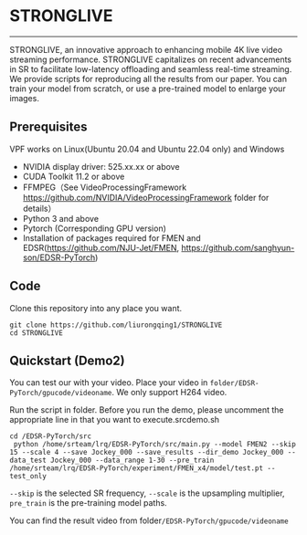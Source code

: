 # STRONGLIVE

----------

STRONGLIVE, an innovative approach to enhancing mobile 4K live video streaming performance. STRONGLIVE capitalizes on recent advancements in SR to facilitate low-latency offloading and seamless real-time streaming. 
We provide scripts for reproducing all the results from our paper. You can train your model from scratch, or use a pre-trained model to enlarge your images.


## Prerequisites ##

VPF works on Linux(Ubuntu 20.04 and Ubuntu 22.04 only) and Windows  
- NVIDIA display driver: 525.xx.xx or above  
- CUDA Toolkit 11.2 or above  
- FFMPEG（See VideoProcessingFramework https://github.com/NVIDIA/VideoProcessingFramework folder for details）  
- Python 3 and above  
- Pytorch (Corresponding GPU version)  
- Installation of packages required for FMEN and EDSR(https://github.com/NJU-Jet/FMEN, https://github.com/sanghyun-son/EDSR-PyTorch)


## Code ##

Clone this repository into any place you want.  

`git clone https://github.com/liurongqing1/STRONGLIVE`  
`cd STRONGLIVE`


## Quickstart (Demo2) ##

You can test our  with your video. Place your video in `folder/EDSR-PyTorch/gpucode/videoname`. We only support H264 video.  

Run the script in folder. Before you run the demo, please uncomment the appropriate line in that you want to execute.srcdemo.sh  

`cd /EDSR-PyTorch/src`  
` python /home/srteam/lrq/EDSR-PyTorch/src/main.py --model FMEN2 --skip 15 --scale 4 --save Jockey_000 --save_results --dir_demo Jockey_000 --data_test Jockey_000 --data_range 1-30 --pre_train /home/srteam/lrq/EDSR-PyTorch/experiment/FMEN_x4/model/test.pt --test_only`  

`--skip` is the selected SR frequency, `--scale` is the upsampling multiplier, `pre_train` is the pre-training model paths.  

You can find the result video from folder`/EDSR-PyTorch/gpucode/videoname`
